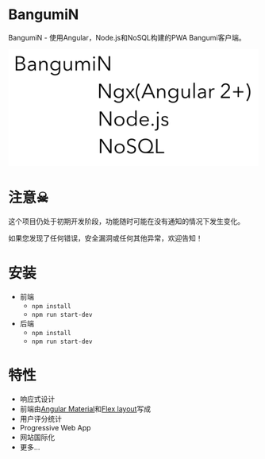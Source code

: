 # BangumiN
BangumiN - 使用Angular，Node.js和NoSQL构建的PWA Bangumi客户端。

![name](./images/name.png)

# 注意☠

这个项目仍处于初期开发阶段，功能随时可能在没有通知的情况下发生变化。

如果您发现了任何错误，安全漏洞或任何其他异常，欢迎告知！


# 安装


* 前端
    * `npm install`
    * `npm run start-dev`
* 后端
    * `npm install`
    * `npm run start-dev`


# 特性
* 响应式设计
* 前端由[Angular Material](https://material.angular.io/)和[Flex layout](https://github.com/angular/flex-layout)写成
* 用户评分统计
* Progressive Web App 
* 网站国际化
* 更多...

